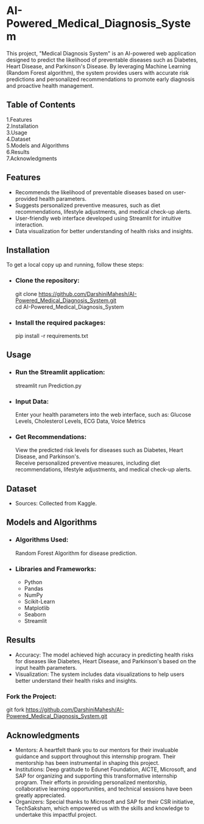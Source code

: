 # AI-Powered_Medical_Diagnosis_System  
This project, "Medical Diagnosis System" is an AI-powered web application designed to predict the likelihood of preventable diseases such as Diabetes, Heart Disease, and Parkinson's Disease. By leveraging Machine Learning (Random Forest algorithm), the system provides users with accurate risk predictions and personalized recommendations to promote early diagnosis and proactive health management.

## Table of Contents   
1.Features  
2.Installation  
3.Usage  
4.Dataset  
5.Models and Algorithms  
6.Results   
7.Acknowledgments  

## Features
- Recommends the likelihood of preventable diseases based on user-provided health parameters.  
- Suggests personalized preventive measures, such as diet recommendations, lifestyle adjustments, and medical check-up alerts.  
- User-friendly web interface developed using Streamlit for intuitive interaction.  
- Data visualization for better understanding of health risks and insights.  

## Installation  
To get a local copy up and running, follow these steps:  
- ### Clone the repository:  
  git clone https://github.com/DarshiniMahesh/AI-Powered_Medical_Diagnosis_System.git    
  cd AI-Powered_Medical_Diagnosis_System  
- ### Install the required packages:  
  pip install -r requirements.txt  

## Usage  
- ### Run the Streamlit application:  
  streamlit run Prediction.py  
- ### Input Data:  
  Enter your health parameters into the web interface, such as: Glucose Levels, Cholesterol Levels, ECG Data, Voice Metrics  
- ### Get Recommendations:  
  View the predicted risk levels for diseases such as Diabetes, Heart Disease, and Parkinson's.  
  Receive personalized preventive measures, including diet recommendations, lifestyle adjustments, and medical check-up alerts.  

## Dataset   
- Sources: Collected from Kaggle.    

## Models and Algorithms  
- ### Algorithms Used:  
  Random Forest Algorithm for disease prediction.  

- ### Libraries and Frameworks:  
  - Python  
  - Pandas  
  - NumPy  
  - Scikit-Learn  
  - Matplotlib  
  - Seaborn  
  - Streamlit   

## Results  
- Accuracy: The model achieved high accuracy in predicting health risks for diseases like Diabetes, Heart Disease, and Parkinson's based on the input health parameters.  
- Visualization: The system includes data visualizations to help users better understand their health risks and insights.  

### Fork the Project:  
git fork https://github.com/DarshiniMahesh/AI-Powered_Medical_Diagnosis_System.git  
  
## Acknowledgments  
- Mentors: A heartfelt thank you to our mentors for their invaluable guidance and support throughout this internship program. Their mentorship has been instrumental in shaping this project.  
- Institutions: Deep gratitude to Edunet Foundation, AICTE, Microsoft, and SAP for organizing and supporting this transformative internship program. Their efforts in providing personalized mentorship, collaborative learning opportunities, and technical sessions have been greatly appreciated.  
- Organizers: Special thanks to Microsoft and SAP for their CSR initiative, TechSaksham, which empowered us with the skills and knowledge to undertake this impactful project.  
